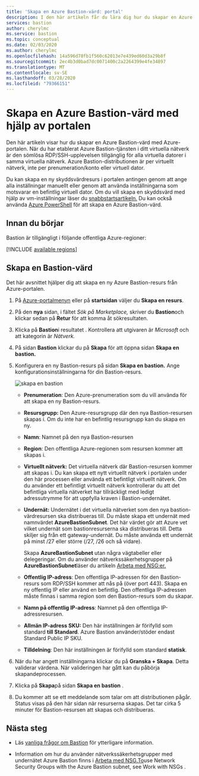 ```yaml
---
title: 'Skapa en Azure Bastion-värd: portal'
description: I den här artikeln får du lära dig hur du skapar en Azure Bastion-värd med hjälp av portalen
services: bastion
author: cherylmc
ms.service: bastion
ms.topic: conceptual
ms.date: 02/03/2020
ms.author: cherylmc
ms.openlocfilehash: 14a596d78fb1f560c62013e7e439ed60d3a29b8f
ms.sourcegitcommit: 2ec4b3d0bad7dc0071400c2a2264399e4fe34897
ms.translationtype: MT
ms.contentlocale: sv-SE
ms.lasthandoff: 03/28/2020
ms.locfileid: "79366151"
---
```

# <a name="create-an-azure-bastion-host-using-the-portal"></a>Skapa en Azure Bastion-värd med hjälp av portalen

Den här artikeln visar hur du skapar en Azure Bastion-värd med Azure-portalen. När du har etablerat Azure Bastion-tjänsten i ditt virtuella nätverk är den sömlösa RDP/SSH-upplevelsen tillgänglig för alla virtuella datorer i samma virtuella nätverk. Azure Bastion-distributionen är per virtuellt nätverk, inte per prenumeration/konto eller virtuell dator.

Du kan skapa en ny skyddsvärdresurs i portalen antingen genom att ange alla inställningar manuellt eller genom att använda inställningarna som motsvarar en befintlig virtuell dator. Om du vill skapa en skyddsvärd med hjälp av vm-inställningar läser du [snabbstartsartikeln.](quickstart-host-portal.md) Du kan också använda [Azure PowerShell](bastion-create-host-powershell.md) för att skapa en Azure Bastion-värd.

## <a name="before-you-begin"></a>Innan du börjar

Bastion är tillgängligt i följande offentliga Azure-regioner:

[!INCLUDE [available regions](../../includes/bastion-regions-include.md)]

## <a name="create-a-bastion-host"></a><a name="createhost"></a>Skapa en Bastion-värd

Det här avsnittet hjälper dig att skapa en ny Azure Bastion-resurs från Azure-portalen.

1. På [Azure-portalmenyn](https://portal.azure.com) eller på **startsidan** väljer du **Skapa en resurs**.

1. På den **nya** sidan, i fältet *Sök på Marketplace,* skriver du **Bastion**och klickar sedan på **Retur** för att komma åt sökresultaten.

1. Klicka på **Bastion**i resultatet . Kontrollera att utgivaren är *Microsoft* och att kategorin är *Nätverk.*

1. På sidan **Bastion** klickar du på **Skapa** för att öppna sidan **Skapa en bastion.**

1. Konfigurera en ny Bastion-resurs på sidan **Skapa en bastion.** Ange konfigurationsinställningarna för din Bastion-resurs.

    ![skapa en bastion](./media/bastion-create-host-portal/settings.png)

    * **Prenumeration**: Den Azure-prenumeration som du vill använda för att skapa en ny Bastion-resurs.
    * **Resursgrupp:** Den Azure-resursgrupp där den nya Bastion-resursen skapas i. Om du inte har en befintlig resursgrupp kan du skapa en ny.
    * **Namn**: Namnet på den nya Bastion-resursen
    * **Region**: Den offentliga Azure-regionen som resursen kommer att skapas i.
    * **Virtuellt nätverk:** Det virtuella nätverk där Bastion-resursen kommer att skapas i. Du kan skapa ett nytt virtuellt nätverk i portalen under den här processen eller använda ett befintligt virtuellt nätverk. Om du använder ett befintligt virtuellt nätverk kontrollerar du att det befintliga virtuella nätverket har tillräckligt med ledigt adressutrymme för att uppfylla kraven i Bastion-undernätet.
    * **Undernät:** Undernätet i det virtuella nätverket som den nya bastion-värdresursen ska distribueras till. Du måste skapa ett undernät med namnvärdet **AzureBastionSubnet**. Det här värdet gör att Azure vet vilket undernät som bastionresurserna ska distribueras till. Detta skiljer sig från ett gateway-undernät. Du måste använda ett undernät på minst /27 eller större (/27, /26 och så vidare).
    
       Skapa **AzureBastionSubnet** utan några vägtabeller eller delegeringar. Om du använder nätverkssäkerhetsgrupper på **AzureBastionSubnet**läser du artikeln [Arbeta med NSG:er.](bastion-nsg.md)
    * **Offentlig IP-adress**: Den offentliga IP-adressen för den Bastion-resurs som RDP/SSH kommer att nås på (över port 443). Skapa en ny offentlig IP eller använd en befintlig. Den offentliga IP-adressen måste finnas i samma region som den Bastion-resurs som du skapar.
    * **Namn på offentlig IP-adress**: Namnet på den offentliga IP-adressresursen.
    * **Allmän IP-adress SKU:** Den här inställningen är förifylld som standard **till Standard**. Azure Bastion använder/stöder endast Standard Public IP SKU.
    * **Tilldelning**: Den här inställningen är förifylld som standard **statisk**.

1. När du har angett inställningarna klickar du på **Granska + Skapa**. Detta validerar värdena. När valideringen har gått kan du påbörja skapandeprocessen.
1. Klicka på **Skapa**på sidan **Skapa en bastion** .
1. Du kommer att se ett meddelande som talar om att distributionen pågår. Status visas på den här sidan när resurserna skapas. Det tar cirka 5 minuter för Bastion-resursen att skapas och distribueras.

## <a name="next-steps"></a>Nästa steg

* Läs [vanliga frågor om Bastion](bastion-faq.md) för ytterligare information.

* Information om hur du använder nätverkssäkerhetsgrupper med undernätet Azure Bastion finns i [Arbeta med NSG.To](bastion-nsg.md)use Network Security Groups with the Azure Bastion subnet, see Work with NSGs .